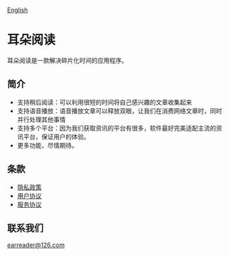 [English](.ReadmeEN.md)

# 耳朵阅读
耳朵阅读是一款解决碎片化时间的应用程序。

## 简介
- 支持稍后阅读：可以利用很短的时间将自己感兴趣的文章收集起来
- 支持语音播放：语音播放文章可以释放双眼，让我们在消费网络文章时，同时并行处理其他事情
- 支持多个平台：因为我们获取资讯的平台有很多，软件最好完美适配主流的资讯平台，保证用户的体验。
- 更多功能，尽情期待。

## 条款
- [隐私政策](https://earreader.notion.site/Privacy-Policy-5d522aef32eb41e486257d237f8e93df)
- [用户协议](https://earreader.notion.site/User-Agreement-7ed6ceb69ba14d85a849cd4b94ae2134)
- [服务协议](https://earreader.notion.site/Terms-Of-Service-bd23a746ae524ea1a31e1d5abec44e29)

## 联系我们
earreader@126.com
